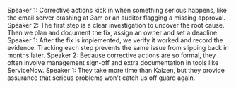 Speaker 1: Corrective actions kick in when something serious happens, like the email server crashing at 3am or an auditor flagging a missing approval.
Speaker 2: The first step is a clear investigation to uncover the root cause. Then we plan and document the fix, assign an owner and set a deadline.
Speaker 1: After the fix is implemented, we verify it worked and record the evidence. Tracking each step prevents the same issue from slipping back in months later.
Speaker 2: Because corrective actions are so formal, they often involve management sign-off and extra documentation in tools like ServiceNow.
Speaker 1: They take more time than Kaizen, but they provide assurance that serious problems won't catch us off guard again.
